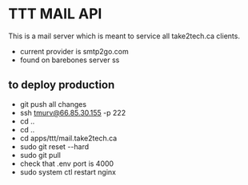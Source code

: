 # TTT MAIL API

This is a mail server which is meant to service all take2tech.ca clients.

- current provider is smtp2go.com
- found on barebones server
ss
## to deploy production
- git push all changes
- ssh tmurv@66.85.30.155 -p 222
- cd ..
- cd ..
- cd apps/ttt/mail.take2tech.ca
- sudo git reset --hard
- sudo git pull
- check that .env port is 4000
- sudo system ctl restart nginx
 